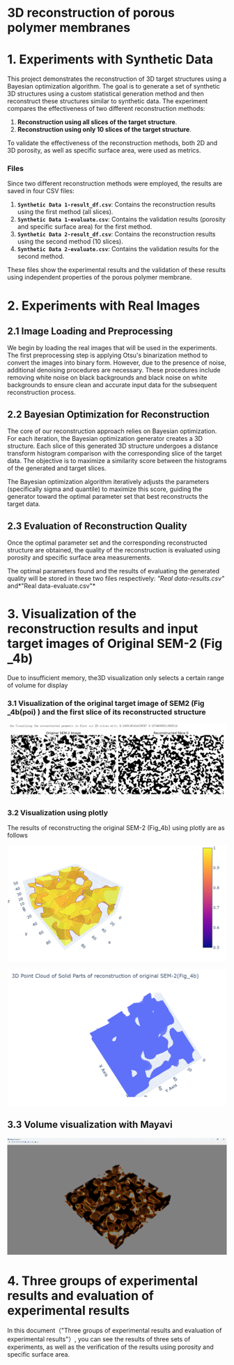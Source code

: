 # 3D reconstruction of porous polymer membranes

# 1. Experiments with Synthetic Data

This project demonstrates the reconstruction of 3D target structures using a Bayesian optimization algorithm. The goal is to generate a set of synthetic 3D structures using a custom statistical generation method and then reconstruct these structures similar to synthetic data. The experiment compares the effectiveness of two different reconstruction methods:

1. **Reconstruction using all slices of the target structure**.
2. **Reconstruction using only 10 slices of the target structure**.

To validate the effectiveness of the reconstruction methods, both 2D and 3D porosity, as well as specific surface area, were used as metrics.

### Files

Since two different reconstruction methods were employed, the results are saved in four CSV files:

1. **`Synthetic Data 1-result_df.csv`**: Contains the reconstruction results using the first method (all slices).
2. **`Synthetic Data 1-evaluate.csv`**: Contains the validation results (porosity and specific surface area) for the first method.
3. **`Synthetic Data 2-result_df.csv`**: Contains the reconstruction results using the second method (10 slices).
4. **`Synthetic Data 2-evaluate.csv`**: Contains the validation results for the second method.

These files show the experimental results and the validation of these results using independent properties of the porous polymer membrane.



# 2. Experiments with Real Images

## 2.1 Image Loading and Preprocessing

We begin by loading the real images that will be used in the experiments. The first preprocessing step is applying Otsu's binarization method to convert the images into binary form. However, due to the presence of noise, additional denoising procedures are necessary. These procedures include removing white noise on black backgrounds and black noise on white backgrounds to ensure clean and accurate input data for the subsequent reconstruction process.

## 2.2 Bayesian Optimization for Reconstruction

The core of our reconstruction approach relies on Bayesian optimization. For each iteration, the Bayesian optimization generator creates a 3D structure. Each slice of this generated 3D structure undergoes a distance transform histogram comparison with the corresponding slice of the target data. The objective is to maximize a similarity score between the histograms of the generated and target slices.

The Bayesian optimization algorithm iteratively adjusts the parameters (specifically sigma and quantile) to maximize this score, guiding the generator toward the optimal parameter set that best reconstructs the target data.

## 2.3 Evaluation of Reconstruction Quality

Once the optimal parameter set and the corresponding reconstructed structure are obtained, the quality of the reconstruction is evaluated using porosity and specific surface area measurements. 

The optimal parameters found and the results of evaluating the generated quality will be stored in these two files respectively: *"Real data-results.csv"* and*"Real data-evaluate.csv"*



# 3. Visualization of the reconstruction results and input target images of Original SEM-2 (Fig _4b)

Due to insufficient memory, the3D visualization only selects a certain range of volume for display

### 3.1 Visualization of the original target image of SEM2 (Fig _4b(poi) ) and the first slice of its reconstructed structure

![image-20240826011506363](image-1.png)

### 3.2 Visualization using plotly

The results of reconstructing the original SEM-2 (Fig_4b) using plotly are as follows

![image-20240826014622165](image-2.png)

![image-20240826015253183](image-3.png)

## 3.3 Volume visualization with Mayavi

![image-20240826015525203](image-4.png)



# 4. Three groups of experimental results and evaluation of experimental results

In this document（"Three groups of experimental results and evaluation of experimental results"）, you can see the results of three sets of experiments, as well as the verification of the results using porosity and specific surface area.
